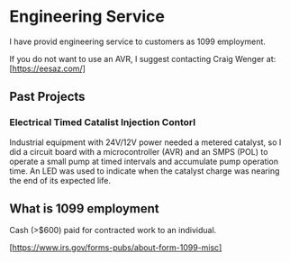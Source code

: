 # Engineering Service

I have provid engineering service to customers as 1099 employment.

If you do not want to use an AVR, I suggest contacting Craig Wenger at: [https://eesaz.com/]

## Past Projects

### Electrical Timed Catalist Injection Contorl

Industrial equipment with 24V/12V power needed a metered catalyst, so I did a circuit board with a microcontroller (AVR) and an SMPS (POL) to operate a small pump at timed intervals and accumulate pump operation time. An LED was used to indicate when the catalyst charge was nearing the end of its expected life.

## What is 1099 employment

Cash (>$600) paid for contracted work to an individual.

[https://www.irs.gov/forms-pubs/about-form-1099-misc]
